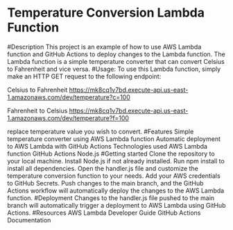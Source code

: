 # Temperature Conversion Lambda Function

#Description
This project is an example of how to use AWS Lambda function and GitHub Actions to deploy changes to the Lambda function. The Lambda function is a simple temperature converter that can convert Celsius to Fahrenheit and vice versa.
#Usage: 
To use this Lambda function, simply make an HTTP GET request to the following endpoint:

Celsius to Fahrenheit
https://mk8cq1v7bd.execute-api.us-east-1.amazonaws.com/dev/temperature?c=100

Fahrenheit to Celsius
https://mk8cq1v7bd.execute-api.us-east-1.amazonaws.com/dev/temperature?f=100

replace temperature value you wish to convert.
#Features
Simple temperature converter using AWS Lambda function
Automatic deployment to AWS Lambda with GitHub Actions
Technologies used
AWS Lambda function
GitHub Actions
Node.js
#Getting started
Clone the repository to your local machine.
Install Node.js if not already installed.
Run npm install to install all dependencies.
Open the handler.js file and customize the temperature conversion function to your needs.
Add your AWS credentials to GitHub Secrets.
Push changes to the main branch, and the GitHub Actions workflow will automatically deploy the changes to the AWS Lambda function.
#Deployment
Changes to the handler.js file pushed to the main branch will automatically trigger a deployment to AWS Lambda using GitHub Actions.
#Resources
AWS Lambda Developer Guide
GitHub Actions Documentation


